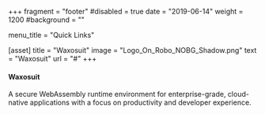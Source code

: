 +++
fragment = "footer"
#disabled = true
date = "2019-06-14"
weight = 1200
#background = ""

menu_title = "Quick Links"

[asset]
  title = "Waxosuit"
  image = "Logo_On_Robo_NOBG_Shadow.png"
  text = "Waxosuit"
  url = "#"
+++

#### Waxosuit

A secure WebAssembly runtime environment for enterprise-grade, cloud-native applications with a focus on productivity and developer experience.
